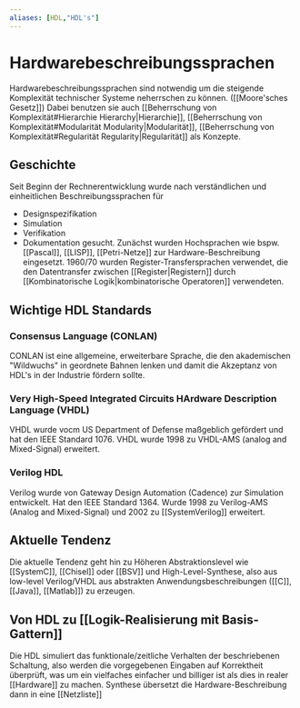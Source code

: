 ```yaml
---
aliases: [HDL,"HDL's"] 
---
```

# Hardwarebeschreibungssprachen
Hardwarebeschreibungssprachen sind notwendig um die steigende Komplexität technischer Systeme neherrschen zu können. ([[Moore'sches Gesetz]])
Dabei benutzen sie auch [[Beherrschung von Komplexität#Hierarchie Hierarchy|Hierarchie]], [[Beherrschung von Komplexität#Modularität Modularity|Modularität]], [[Beherrschung von Komplexität#Regularität Regularity|Regularität]] als Konzepte.
## Geschichte
Seit Beginn der Rechnerentwicklung wurde nach verständlichen und einheitlichen Beschreibungssprachen für
- Designspezifikation
- Simulation
- Verifikation
- Dokumentation
gesucht.
Zunächst wurden Hochsprachen wie bspw. [[Pascal]], [[LISP]], [[Petri-Netze]] zur Hardware-Beschreibung eingesetzt.
1960/70 wurden Register-Transfersprachen verwendet, die den Datentransfer zwischen [[Register|Registern]] durch [[Kombinatorische Logik|kombinatorische Operatoren]] verwendeten.
## Wichtige HDL Standards
### Consensus Language (CONLAN)
CONLAN ist eine allgemeine, erweiterbare Sprache, die den akademischen "Wildwuchs" in geordnete Bahnen lenken und damit die Akzeptanz von HDL's in der Industrie fördern sollte.
### Very High-Speed Integrated Circuits HArdware Description Language (VHDL)
VHDL wurde vocm US Department of Defense maßgeblich gefördert und hat den IEEE Standard 1076. VHDL wurde 1998 zu VHDL-AMS (analog and Mixed-Signal) erweitert.
### Verilog HDL
Verilog wurde von Gateway Design Automation (Cadence) zur Simulation entwickelt. Hat den IEEE Standard 1364. Wurde 1998 zu Verilog-AMS (Analog and Mixed-Signal) und 2002 zu [[SystemVerilog]] erweitert.
## Aktuelle Tendenz
Die aktuelle Tendenz geht hin zu Höheren Abstraktionslevel wie [[SystemC]], [[Chisel]] oder [[BSV]] und High-Level-Synthese, also aus low-level Verilog/VHDL aus abstrakten Anwendungsbeschreibungen ([[C]], [[Java]], [[Matlab]]) zu erzeugen.
## Von HDL zu [[Logik-Realisierung mit Basis-Gattern]]
Die HDL simuliert das funktionale/zeitliche Verhalten der beschriebenen Schaltung, also werden die vorgegebenen Eingaben auf Korrektheit überprüft, was um ein vielfaches einfacher und billiger ist als dies in realer [[Hardware]] zu machen.
Synthese übersetzt die Hardware-Beschreibung dann in eine [[Netzliste]]